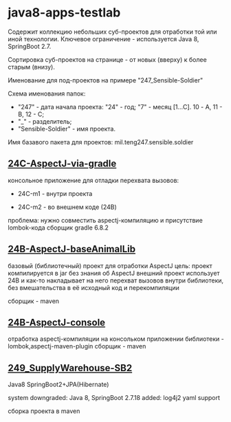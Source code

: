 # java8-apps-testlab

Содержит коллекцию небольших суб-проектов для отработки той или иной технологии.
Ключевое ограничение - используется Java 8, SpringBoot 2.7.

Сортировка суб-проектов на странице - от новых (вверху) к более старым (внизу).

Именование для под-проектов на примере "247_Sensible-Soldier"

Схема именования папок:
- "247" - дата начала проекта: "24" - год; "7" - месяц [1...C]. 10 - A, 11 - B, 12 - C;
- "_" - разделитель;
- "Sensible-Soldier" - имя проекта.

Имя базавого пакета для проектов: mil.teng247.sensible.soldier

## [24C-AspectJ-via-gradle](24C-AspectJ-via-gradle)

консольное приложение для отладки перехвата вызовов:

- 24С-m1 - внутри проекта

- 24С-m2 - во внешнем коде (24B)

проблема: нужно совместить aspectj-компиляцию и присутствие lombok-кода
сборщик gradle 6.8.2

## [24B-AspectJ-baseAnimalLib](24B-AspectJ-baseAnimalLib)

базовый (библиотечный) проект для отработки AspectJ
цель: проект компилируется в jar без знания об AspectJ
внешний проект использует 24B и как-то накладывает на него перехват вызовов
внутри библиотеки, без вмешательства в её исходный код и перекомпиляции

сборщик - maven

## [24B-AspectJ-console](24B-AspectJ-console)

отработка aspectj-компиляции на консольком приложении
библиотеки - lombok,aspectj-maven-plugin
сборщик - maven

## [249_SupplyWarehouse-SB2](249_SupplyWarehouse-SB2)

Java8 SpringBoot2+JPA(Hibernate)

system downgraded: Java 8, SpringBoot 2.7.18
added: log4j2 yaml support

сборка проекта в maven